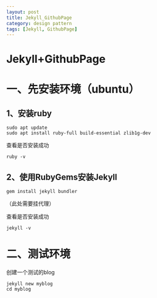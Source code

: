 ```yaml
---
layout: post
title: Jekyll_GithubPage
category: design pattern
tags: [Jekyll, GithubPage]
---
```


# Jekyll+GithubPage

# 一、先安装环境（ubuntu）

## 1、安装ruby

```
sudo apt update
sudo apt install ruby-full build-essential zlib1g-dev
```

查看是否安装成功

```
ruby -v
```

## 2、使用RubyGems安装Jekyll

```
gem install jekyll bundler
```

（此处需要挂代理）

查看是否安装成功

```
jekyll -v
```

# 二、测试环境

创建一个测试的blog

```
jekyll new myblog
cd myblog
```

‍

